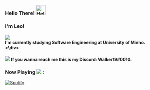 ### Hello There! <a href="https://emoji.gg/emoji/7715-hello"><img src="https://emoji.gg/assets/emoji/7715-hello.png" width="32px" height="32px" alt="Hello"></a>

### I'm Leo!

<h4 align="left"> <img src=https://github.com/Leonardo1924/Leonardo1924/blob/main/imgs/brasao_uminho_XBA_icon.ico/> <div> I’m currently studying Software Engineering at University of Minho.<\div></h4>

<h4 align="left"> <img src=https://github.com/Leonardo1924/Leonardo1924/blob/main/imgs/kakeru_naruse_1021x1024_9sw_icon.ico/> If you wanna reach me this is my Discord: Walker19#0010.</h4>

<h3 align="left">Now Playing <img src="https://img.icons8.com/external-tal-revivo-shadow-tal-revivo/24/000000/external-spotify-a-swedish-audio-streaming-platform-that-provides-drm-protected-logo-shadow-tal-revivo.png"/> :</h3>

[![Spotify](https://novatorem-blue-xi.vercel.app/api/spotify)](https://open.spotify.com/user/melwwt1dl1y0m19x8k1c44eim)


